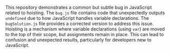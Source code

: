 This repository demonstrates a common but subtle bug in JavaScript related to hoisting. The `bug.js` file contains code that unexpectedly outputs `undefined` due to how JavaScript handles variable declarations. The `bugSolution.js` file provides a corrected version to address this issue.  Hoisting is a mechanism where variable declarations (using `var`) are moved to the top of their scope, but assignments remain in place. This can lead to confusion and unexpected results, particularly for developers new to JavaScript.